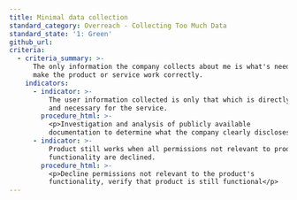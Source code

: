 ```yaml
---
title: Minimal data collection
standard_category: Overreach - Collecting Too Much Data
standard_state: '1: Green'
github_url:
criteria:
  - criteria_summary: >-
      The only information the company collects about me is what's needed to
      make the product or service work correctly.
    indicators:
      - indicator: >-
          The user information collected is only that which is directly relevant
          and necessary for the service.
        procedure_html: >-
          <p>Investigation and analysis of publicly available
          documentation to determine what the company clearly discloses.</p>
      - indicator: >-
          Product still works when all permissions not relevant to product's
          functionality are declined.
        procedure_html: >-
          <p>Decline permissions not relevant to the product's
          functionality, verify that product is still functional</p>
---
```


